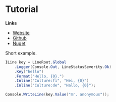 # Tutorial

**Links**
* [Website](http://lexical.fi/Localization/index.html)
* [Github](https://github.com/tagcode/Lexical.Localization)
* [Nuget](https://www.nuget.org/packages/Lexical.Localization/)

Short example.

```csharp
ILine key = LineRoot.Global
    .Logger(Console.Out, LineStatusSeverity.Ok)
    .Key("hello")
    .Format("Hello, {0}.")
    .Inline("Culture:fi", "Hei, {0}")
    .Inline("Culture:de", "Hallo, {0}");

Console.WriteLine(key.Value("mr. anonymous"));
```

